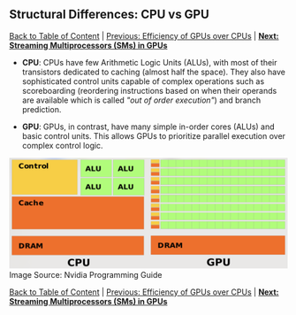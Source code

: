 ## Structural Differences: CPU vs GPU
[Back to Table of Content](../../Readme.md) | [Previous: Efficiency of GPUs over CPUs](2.efficiency.md) | **[Next: Streaming Multiprocessors (SMs) in GPUs](4.streaming_multiprocessors.md)**

- **CPU**: CPUs have few Arithmetic Logic Units (ALUs), with most of their transistors dedicated to caching (almost half the space). They also have sophisticated control units capable of complex operations such as scoreboarding (reordering instructions based on when their operands are available which is called *"out of order execution"*) and branch prediction.
  
- **GPU**: GPUs, in contrast, have many simple in-order cores (ALUs) and basic control units. This allows GPUs to prioritize parallel execution over complex control logic.

<div style="display: flex; justify-content: space-around;">
    <div style="text-align: center;">
        <img src="./imgs/cpu.png" alt="Efficiency Comparison 1" style="width: 300px; height: 200px;">
    </div>
    <div style="text-align: center;">
        <img src="./imgs/gpu.png" alt="Efficiency Comparison 2" style="width: 300px; height: 200px;">
    </div>
</div>
Image Source: Nvidia Programming Guide

[Back to Table of Content](../../Readme.md) | [Previous: Efficiency of GPUs over CPUs](2.efficiency.md) | **[Next: Streaming Multiprocessors (SMs) in GPUs](4.streaming_multiprocessors.md)**
